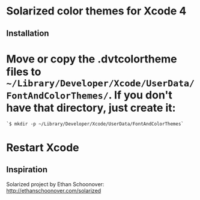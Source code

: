 Solarized color themes for Xcode 4
==================================

Installation
------------

  # Move or copy the .dvtcolortheme files to `~/Library/Developer/Xcode/UserData/FontAndColorThemes/`. If you don't have that directory, just create it:

    `$ mkdir -p ~/Library/Developer/Xcode/UserData/FontAndColorThemes`

  # Restart Xcode

Inspiration
-----------

Solarized project by Ethan Schoonover: http://ethanschoonover.com/solarized

